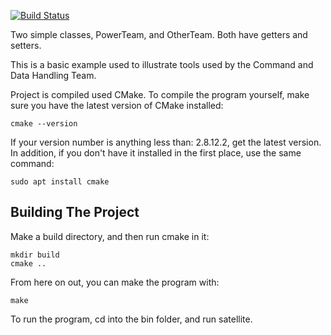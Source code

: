 [![Build Status](https://travis-ci.org/DarrienG/C-DH_Space_Hello_World.svg?branch=master)](https://travis-ci.org/DarrienG/C-DH_Space_Hello_World)

Two simple classes, PowerTeam, and OtherTeam. Both have getters and setters.

This is a basic example used to illustrate tools used by the Command and Data
Handling Team.

Project is compiled used CMake. To compile the program yourself, make sure you
have the latest version of CMake installed:

```
cmake --version
```

If your version number is anything less than: 2.8.12.2, get the latest version.
In addition, if you don't have it installed in the first place, use the same
command:

```
sudo apt install cmake
```

## Building The Project

Make a build directory, and then run cmake in it:

```
mkdir build
cmake ..
```

From here on out, you can make the program with:

```
make
```

To run the program, cd into the bin folder, and run satellite.
